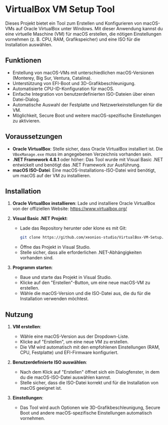 # VirtualBox VM Setup Tool

Dieses Projekt bietet ein Tool zum Erstellen und Konfigurieren von macOS-VMs auf Oracle VirtualBox unter Windows. Mit dieser Anwendung kannst du eine virtuelle Maschine (VM) für macOS erstellen, die nötigen Einstellungen vornehmen (z. B. CPU, RAM, Grafikspeicher) und eine ISO für die Installation auswählen.

## Funktionen

- Erstellung von macOS-VMs mit unterschiedlichen macOS-Versionen (Monterey, Big Sur, Ventura, Catalina).
- Unterstützung von EFI-Boot und 3D-Grafikbeschleunigung.
- Automatisierte CPU-ID-Konfiguration für macOS.
- Einfache Integration von benutzerdefinierten ISO-Dateien über einen Datei-Dialog.
- Automatische Auswahl der Festplatte und Netzwerkeinstellungen für die VM.
- Möglichkeit, Secure Boot und weitere macOS-spezifische Einstellungen zu aktivieren.

## Voraussetzungen

- **Oracle VirtualBox**: Stelle sicher, dass Oracle VirtualBox installiert ist. Die `VBoxManage.exe` muss im angegebenen Verzeichnis vorhanden sein.
- **.NET Framework 4.8.1** oder höher: Das Tool wurde mit Visual Basic .NET entwickelt und benötigt das .NET Framework zur Ausführung.
- **macOS ISO-Datei**: Eine macOS-Installations-ISO-Datei wird benötigt, um macOS auf der VM zu installieren.

## Installation

1. **Oracle VirtualBox installieren**:
   Lade und installiere Oracle VirtualBox von der offiziellen Website: https://www.virtualbox.org/

2. **Visual Basic .NET Projekt**:
   - Lade das Repository herunter oder klone es mit Git:
     ```bash
     git clone https://github.com/xeonios-studio/VirtualBox-VM-Setup.git
     ```
   - Öffne das Projekt in Visual Studio.
   - Stelle sicher, dass alle erforderlichen .NET-Abhängigkeiten vorhanden sind.

3. **Programm starten**:
   - Baue und starte das Projekt in Visual Studio.
   - Klicke auf den "Erstellen"-Button, um eine neue macOS-VM zu erstellen.
   - Wähle die macOS-Version und die ISO-Datei aus, die du für die Installation verwenden möchtest.

## Nutzung

1. **VM erstellen**:
   - Wähle eine macOS-Version aus der Dropdown-Liste.
   - Klicke auf "Erstellen", um eine neue VM zu erstellen.
   - Die VM wird automatisch mit den empfohlenen Einstellungen (RAM, CPU, Festplatte) und EFI-Firmware konfiguriert.

2. **Benutzerdefinierte ISO auswählen**:
   - Nach dem Klick auf "Erstellen" öffnet sich ein Dialogfenster, in dem du die macOS-ISO-Datei auswählen kannst.
   - Stelle sicher, dass die ISO-Datei korrekt und für die Installation von macOS geeignet ist.

3. **Einstellungen**:
   - Das Tool wird auch Optionen wie 3D-Grafikbeschleunigung, Secure Boot und andere macOS-spezifische Einstellungen automatisch vornehmen.
